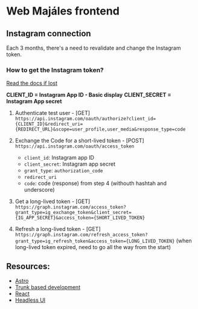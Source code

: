 # Web Majáles frontend

## Instagram connection

Each 3 months, there's a need to revalidate and change the Instagram token.

### How to get the Instagram token?

[Read the docs if lost](https://developers.facebook.com/docs/instagram-basic-display-api/)

**CLIENT_ID = Instagram App ID - Basic display**
**CLIENT_SECRET = Instagram App secret**

1. Authenticate test user - [GET] `https://api.instagram.com/oauth/authorize?client_id={CLIENT_ID}&redirect_uri={REDIRECT_URL}&scope=user_profile,user_media&response_type=code`
2. Exchange the Code for a short-lived token - [POST] `https://api.instagram.com/oauth/access_token`

   - `client_id`: Instagram app ID
   - `client_secret`: Instagram app secret
   - `grant_type`: `authorization_code`
   - `redirect_uri`
   - `code`: code (response) from step 4 (withouth hashtah and underscore)

3. Get a long-lived token - [GET] `https://graph.instagram.com/access_token?grant_type=ig_exchange_token&client_secret={IG_APP_SECRET}&access_token={SHORT_LIVED_TOKEN}`
4. Refresh a long-lived token - [GET] `https://graph.instagram.com/refresh_access_token?grant_type=ig_refresh_token&access_token={LONG_LIVED_TOKEN}` (when long-lived token expired, need to go all the way from the start)

## Resources:

- [Astro](https://astro.build/)
- [Trunk based development](https://trunkbaseddevelopment.com/)
- [React](https://react.dev/)
- [Headless UI](https://headlessui.com/)

